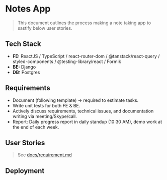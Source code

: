# Notes App

> This document outlines the process making a note taking app to sastify below user stories.

## Tech Stack
- **FE:** ReactJS / TypeScript / react-router-dom / @tanstack/react-query / styled-components / @testing-library/react / Formik
- **BE:** Django
- **DB:** Postgres

## Requirements
- Document (following template) → required to estimate tasks.
- Write unit tests for both FE & BE.
- Actively discuss requirements, technical issues, and documentation writing via meeting/Skype/call.
- Report: Daily progress report in daily standup (10:30 AM), demo work at the end of each week.

## User Stories

> See [docs/requirement.md](./docs/requirement.md)


## Deployment



